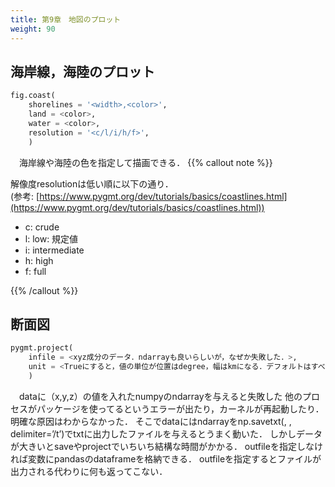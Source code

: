 ```yaml
---
title: 第9章　地図のプロット 
weight: 90 
---
```



## 海岸線，海陸のプロット
```python
fig.coast(
    shorelines = '<width>,<color>',
    land = <color>,
    water = <color>,
    resolution = '<c/l/i/h/f>',
    )
 ```


　海岸線や海陸の色を指定して描画できる．
{{% callout note %}}

解像度resolutionは低い順に以下の通り．  
(参考: [https://www.pygmt.org/dev/tutorials/basics/coastlines.html](https://www.pygmt.org/dev/tutorials/basics/coastlines.html))


- c: crude
- l: low: 規定値
- i: intermediate
- h: high
- f: full



{{% /callout %}}



## 断面図
```python
pygmt.project(
    infile = <xyz成分のデータ．ndarrayも良いらしいが，なぜか失敗した．>,
    unit = <Trueにすると，値の単位が位置はdegree，幅はkmになる．デフォルトはすべてdegree?>,
    )
 ```



　dataに（x,y,z）の値を入れたnumpyのndarrayを与えると失敗した
他のプロセスがパッケージを使ってるというエラーが出たり，カーネルが再起動したり．明確な原因はわからなかった．
そこでdataにはndarrayをnp.savetxt(<outfilename>, <ndarary>, delimiter=’/t’)でtxtに出力したファイルを与えるとうまく動いた．
しかしデータが大きいとsaveやprojectでいちいち結構な時間がかかる．
outfileを指定しなければ変数にpandasのdataframeを格納できる．
outfileを指定するとファイルが出力される代わりに何も返ってこない．
<!--  ############################################################################ -->

